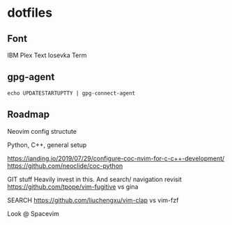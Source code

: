 # dotfiles

## Font
IBM Plex Text
Iosevka Term

## gpg-agent
```
echo UPDATESTARTUPTTY | gpg-connect-agent
```

## Roadmap
Neovim config structute

Python, C++, general setup

https://ianding.io/2019/07/29/configure-coc-nvim-for-c-c++-development/
https://github.com/neoclide/coc-python

GIT stuff
Heavily invest in  this. And search/ navigation
revisit https://github.com/tpope/vim-fugitive vs gina

SEARCH
https://github.com/liuchengxu/vim-clap vs vim-fzf

Look @ Spacevim

